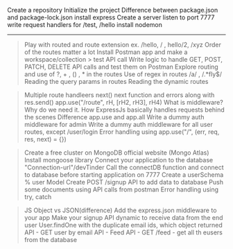 Create a repository
Initialize the project
Difference between package.json and package-lock.json
install express
Create a server
listen to port 7777
write request handlers for /test, /hello
install nodemon 

---------------------------------------------------

> Play with routed and route extension ex. /hello, / , hello/2, /xyz
> Order of the routes matter a lot
> Install Postman app and make a workspace/collection > test API call
> Write logic to handle GET, POST, PATCH, DELETE API calls and test them on Postman
> Explore routing and use of ?, + , () , * in the routes
> Use of regex in routes /a/ , /.*fly$/
> Reading the query params in routes
> Reading the dynamic routes

> Multiple route handleers 
> next()
> next function and errors along with res.send()
> app.use("/route", rH, [rH2, rH3], rH4)
> What is middleware? Why do we need it.
> How ExpressJs basically handles requests behind the scenes
> Difference app.use and app.all
> Write a dummy auth middleware for admin
> Write a dummy auth middleware for all user routes, except /user/login
> Error handling using app.use("/", (err, req, res, next) = {})

> Create a free cluster on MongoDB official website (Mongo Atlas)
> Install mongoose library
> Connect your application to the database "Connection-url"/devTinder
> Call the connectDB function and connect to database before starting application on 7777
> Create a userSchema % user Model
> Create POST /signup API to add data to database
> Push some documents using API calls from postman
> Error handling using try, catch

> JS Object vs JSON(difference)
> Add the express.json middleware to your app
> Make your signup API dynamic to receive data from the end user
> User.findOne with the duplicate email ids, which object returned
> API - GET user by email
> API - Feed API - GET /feed - get all th eusers from the database